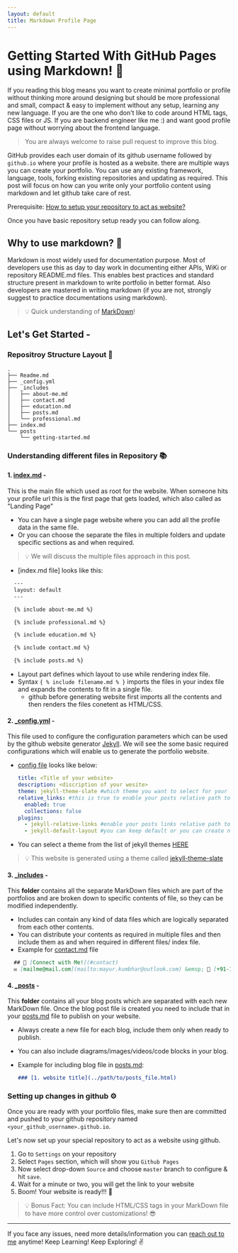 ```yaml
---
layout: default
title: Markdown Profile Page
---
```


# Getting Started With GitHub Pages using Markdown! 🏁

If you reading this blog means you want to create minimal portfolio or profile without thinking more around designing but should be more professional and small, compact & easy to implement without any setup, learning any new language. If you are the one who don't like to code around HTML tags, CSS files or JS. If you are backend engineer like me :) and want good profile page without worrying about the frontend language.

> You are always welcome to raise pull request to improve this blog.

GitHub provides each user domain of its github username followed by `github.io` where your profile is hosted as a website. there are multiple ways you can create your portfolio. You can use any existing framework, language, tools, forking existing repositories and updating as required. This post will focus on how can you write only your portfolio content using markdown and let github take care of rest.

Prerequisite: [How to setup your repository to act as website?](https://github.com/themayurkumbhar/themayurkumbhar.github.io/edit/markdown-profile-page-post/posts/getting-started.md#setting-up-changes-in-github)

Once you have basic repository setup ready you can follow along.

## Why to use markdown? 🤔

Markdown is most widely used for documentation purpose. Most of developers use this as day to day work in documenting either APIs, WiKi or repository README.md files. This enables best practices and standard structure present in markdown to write portfolio in better format. Also developers are mastered in writing markdown (if you are not, strongly suggest to practice documentations using markdown).

> 💡 Quick understanding of [MarkDown](https://www.markdownguide.org/basic-syntax/)!

## Let's Get Started -

### Repositroy Structure Layout 🧱

```text
.
├── Readme.md
├── _config.yml
├── _includes
│   ├── about-me.md
│   ├── contact.md
│   ├── education.md
│   ├── posts.md
│   └── professional.md
├── index.md
└── posts
    └── getting-started.md

```

### Understanding different files in Repository 📚

#### 1. [index.md](./../index.md) -

  This is the main file which used as root for the website. When someone hits your profile url this is the first page that gets loaded, which also called as "Landing Page"

* You can have a single page website where you can add all the profile data in the same file.
* Or you can choose the separate the files in multiple folders and update specific sections as and when required.

> 💡 We will discuss the multiple files approach in this post.

* [index.md file] looks like this:

```markdown
  ---
  layout: default
  ---

  {% include about-me.md %}

  {% include professional.md %}

  {% include education.md %}

  {% include contact.md %}

  {% include posts.md %}

```

* Layout part defines which layout to use while rendering index file.
* Syntax `{ % include filename.md % }` imports the files in your index file and expands the contents to fit in a single file.
  * github before generating website first imports all the contents and then renders the files conetent as HTML/CSS.

#### 2. [\_config.yml](../../_config.yml) -

  This file used to configure the configuration parameters which can be used by the github website generator [Jekyll](https://github.com/daattali/beautiful-jekyll/blob/master/_config.yml). We will see the some basic required configurations which will enable us to generate the portfolio website.

* [config file](../../_config.yml) looks like below:

  ```yaml
  title: <Title of your website>
  description: <discription of your wesite>
  theme: jekyll-theme-slate #which theme you want to select for your website*
  relative_links: #this is true to enable your posts relative path to website
    enabled: true
    collections: false
  plugins:
    - jekyll-relative-links #enable your posts links relative path to website
    - jekyll-default-layout #you can keep default or you can create new layout and add as layout here
  ```

* You can select a theme from the list of jekyll themes [HERE](http://jekyllthemes.org/)

> 💡 This website is generated using a theme called [jekyll-theme-slate](https://github.com/pages-themes/slate)

#### 3. [\_includes](../_includes) -

  This **folder** contains all the separate MarkDown files which are part of the portfolios and are broken down to specific contents of file, so they can be modified independently.

* Includes can contain any kind of data files which are logically separated from each other contents.
* You can distribute your contents as required in multiple files and then include them as and when required in different files/ index file.
* Example for [contact.md](../_includes/contact.md) file

```markdown
  ## 📇 [Connect with Me!](#contact)
  ✉️ [mailme@mail.com](mailto:mayur.kumbhar@outlook.com) &emsp; 📱 [+91-1234567890](tel:+911234567890)
```

#### 4. [\_posts](./) -

  This **folder** contains all your blog posts which are separated with each new MarkDown file. Once the blog post file is created you need to include that in your [posts.md](../_includes/posts.md) file to publish on your website.

* Always create a new file for each blog, include them only when ready to publish.
* You can also include diagrams/images/videos/code blocks in your blog.
* Example for including blog file in [posts.md](../_includes/posts.md):

  ```markdown
  ### [1. website title](../path/to/posts_file.html)
  ```
  
### Setting up changes in github ⚙️

  Once you are ready with your portfolio files, make sure then are committed and pushed to your github repository named `<your_github_username>.github.io`.
  
  Let's now set up your special repository to act as a website using github.

  1. Go to `Settings` on your repository
  2. Select `Pages` section, which will show you `Github Pages` 
  3. Now select drop-down `Source` and choose `master` branch to configure & hit `save`.
  4. Wait for a minute or two, you will get the link to your website
  5. Boom! Your website is ready!!! 🚀

> 💡 Bonus Fact: You can include HTML/CSS tags in your MarkDown file to have more control over customizations! 😎

---

   If you face any issues, need more details/information you can [reach out to me](mailto:mayur.kumbhar@outlook.com) anytime! Keep Learning! Keep Exploring! ✌
